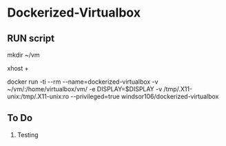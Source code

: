 # Dockerized-Virtualbox
## RUN script
mkdir ~/vm 

xhost + 

docker run -ti --rm --name=dockerized-virtualbox -v ~/vm/:/home/virtualbox/vm/ -e DISPLAY=$DISPLAY
-v /tmp/.X11-unix:/tmp/.X11-unix:ro --privileged=true windsor106/dockerized-virtualbox
## To Do
1. Testing
